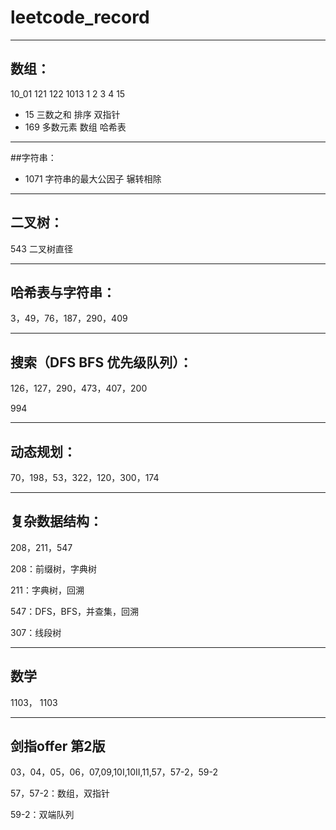 # leetcode_record

---
## 数组：

10_01 121 122 1013 1 2 3 4 15 
- 15 三数之和 排序 双指针
- 169 多数元素 数组 哈希表

---
##字符串：

- 1071 字符串的最大公因子 辗转相除 

---
## 二叉树：

543 二叉树直径

---
## 哈希表与字符串：

3，49，76，187，290，409

---
## 搜索（DFS BFS 优先级队列）：

126，127，290，473，407，200 

994

---
## 动态规划：

70，198，53，322，120，300，174

---
## 复杂数据结构：

208，211，547

208：前缀树，字典树

211：字典树，回溯

547：DFS，BFS，并查集，回溯

307：线段树

---
## 数学 

1103， 1103

---
## 剑指offer 第2版

03，04，05，06，07,09,10I,10II,11,57，57-2，59-2

57，57-2：数组，双指针

59-2：双端队列
